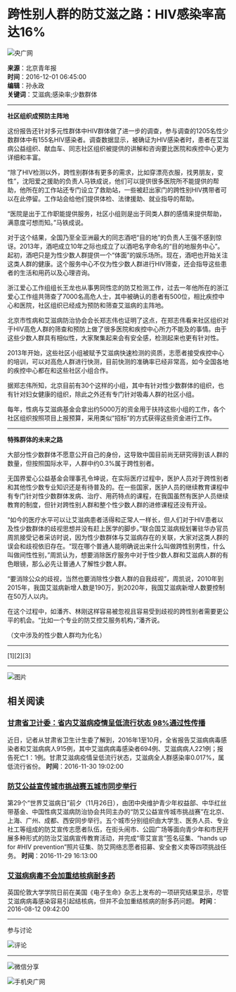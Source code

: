 # 跨性别人群的防艾滋之路：HIV感染率高达16%

![央广网](http://www.cnr.cn/images2015/cnrlogo.jpg)

**来源**：北京青年报  
**时间**：2016-12-01 06:45:00  
**编辑**：孙永政  
**关键词**：艾滋病;感染率;少数群体  

---

**社区组织成预防主阵地**

这份报告还针对多元性群体中HIV群体做了进一步的调查，参与调查的1205名性少数群体中有155名HIV感染者。调查数据显示，被确证为HIV感染者时，患者在艾滋病公益组织、献血车、同志社区组织被提供的讲解和咨询要比医院和疾控中心更为详细和丰富。

“除了HIV检测以外，跨性别群体有更多的需求，比如穿漂亮衣服，找男朋友，变性”，沈阳爱之援助的负责人马铁成说，他们可以提供很多医院所不能提供的帮助，他所在的工作站还专门设立了救助站，一些被赶出家门的跨性别HIV携带者可以在此停留。工作站会给他们提供体检、法律援助、就业指导的帮助。

“医院是出于工作职能提供服务，社区小组则是出于同类人群的感情来提供帮助，满意度可想而知。”马铁成说。

对于这个结果，全国乃至全亚洲最大的同志酒吧“目的地”的负责人王强不感到惊讶。2013年，酒吧成立10年之际也成立了以酒吧名字命名的“目的地服务中心”。起初，酒吧只是为性少数人群提供一个“体面”的娱乐场所。现在，酒吧也开始关注这类人群的健康。这个服务中心不仅为性少数人群进行HIV筛查，还会指导这些患者的生活和用药以及心理咨询。

浙江爱心工作组组长王龙也从事男同性恋的防艾检测工作，过去一年他所在的浙江爱心工作组共筛查了7000名高危人士，其中被确认的患者有500位，相比疾控中心和医院，社区组织已经成为预防和筛查艾滋病的主阵地。

北京市性病和艾滋病防治协会会长郑志伟也证明了这点，在郑志伟看来社区组织对于HIV高危人群的筛查和预防上做了很多医院和疾控中心所力不能及的事情。由于这些少数人群具有相似性，大家聚集起来会有安全感，检测起来也更有针对性。

2013年开始，这些社区小组被赋予艾滋病快速检测的资质，志愿者接受疾控中心的培训，可以对高危人群进行快测，目前快测的准确率已经非常高，如今全国各地的疾控中心都在和这些社区小组合作。

据郑志伟所知，北京目前有30个这样的小组，其中有针对性少数群体的组织，也有针对妇女健康的组织，除此之外还有专门针对吸毒人群的社区小组。

每年，性病与艾滋病基金会拿出约5000万的资金用于扶持这些小组的工作，各个社区组织按照项目上报预算，采用类似“招标”的方式获得这些资金进行工作。

---

**特殊群体的未来之路**

大部分性少数群体不愿意公开自己的身份，这导致中国目前尚无研究得到该人群的数量，但按照国际水平，人群中约0.3%属于跨性别者。

无国界爱心公益基金会理事孔令坤说，在实际医疗过程中，医护人员对于跨性别者和其他性少数专业知识还是有待普及的。在一些国家，医护人员的继续教育课程中有专门针对性少数群体发病、治疗、用药特点的课程，在我国虽然有医护人员继续教育的制度，但针对跨性别人群和整个性少数人群的进修课程还没有开设。

“如今的医疗水平可以让艾滋病患者活得和正常人一样长，但人们对于HIV患者以及性少数群体的歧视思想并没有赶上医学的脚步。”联合国艾滋病规划署驻华办官员周凯接受记者采访时说，因为性少数群体与艾滋病存在的关联，大家对这类人群的误会和歧视依旧存在。“现在哪个普通人能明确说出来什么叫做跨性别男性，什么叫做间性性别，”周凯认为，想要消除医疗服务中对于性少数人群和艾滋病人群的有色眼镜，那么必先让普通人了解性少数人群。

“要消除公众的歧视，当然也要消除性少数人群的自我歧视”，周凯说，2010年到2015年，我国艾滋病新增人数是190万，到2020年，我国艾滋病新增人数要控制在50万人以内。

在这个过程中，如潘齐、林刚这样容易被忽视且容易受到歧视的跨性别者需要更公平的机会。“比如一个专业的防艾控艾服务机构，”潘齐说。

（文中涉及的性少数人群均为化名）

---

[1][2][3]

--- 

![图片](http://www.cnr.cn/images/news_hy.gif)

## 相关阅读

### [甘肃省卫计委：省内艾滋病疫情呈低流行状态 98%通过性传播](http://www.cnr.cn/newscenter/native/city/20161130/t20161130_523297245.shtml)
近日，记者从甘肃省卫生计生委了解到，2016年1至10月，全省报告艾滋病病毒感染者和艾滋病病人915例，其中艾滋病病毒感染者694例、艾滋病病人221例；报告死亡1：1例。甘肃艾滋病疫情呈低流行状态，艾滋病全人群感染率0.017%，属低流行省份。
**时间**：2016-11-30 19:02:00

### [防艾公益宣传城市挑战赛五城市同步举行](http://www.cnr.cn/gongyi/news/20161129/t20161129_523295035.shtml)
第29个“世界艾滋病日”前夕（11月26日），由团中央维护青少年权益部、中华红丝带基金、中国性病艾滋病防治协会共同主办的“防艾公益宣传城市挑战赛”在北京、上海、广州、成都、西安同步举行。五个城市分别组织由大学生、医务人员、专业社工等组成的防艾宣传志愿者队伍，在街头闹市、公园广场等面向青少年和市民开展多种形式的防治艾滋病宣传教育活动，并完成“零艾宣言”签名征集、“hands up for #HIV prevention”照片征集、防艾网络志愿者招募、安全套义卖等四项挑战任务。
**时间**：2016-11-29 16:13:00

### [艾滋病病毒不会加重结核病耐多药](http://www.cnr.cn/2014jkpd/jkgdxw/20160812/t20160812_522960520.shtml)
英国伦敦大学学院日前在美国《电子生命》杂志上发布的一项研究结果显示，尽管艾滋病病毒感染容易引起结核病，但并不会加重结核病的耐多药问题。
**时间**：2016-08-12 09:42:00

--- 

参与讨论

![评论](http://www.cnr.cn/gg/yclcs/images/pingl01.jpg)

--- 

![微信分享](http://www.cnr.cn/images2015/images/weixin.jpg)

![手机央广网](http://www.cnr.cn/images2015/images/sjygw.jpg)